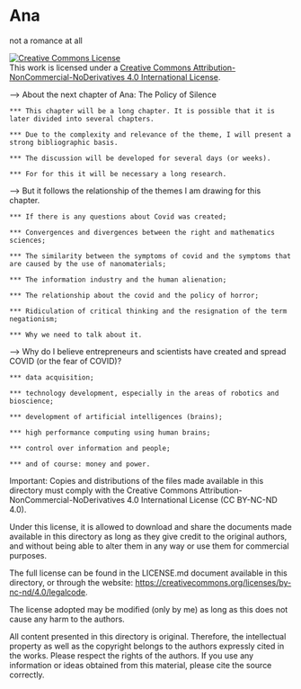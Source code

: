 # Ana
 not a romance at all
 
 <a rel="license" href="http://creativecommons.org/licenses/by-nc-nd/4.0/"><img alt="Creative Commons License" style="border-width:0" src="https://i.creativecommons.org/l/by-nc-nd/4.0/88x31.png" /></a><br />This work is licensed under a <a rel="license" href="http://creativecommons.org/licenses/by-nc-nd/4.0/">Creative Commons Attribution-NonCommercial-NoDerivatives 4.0 International License</a>.

--> About the next chapter of Ana: The Policy of Silence

    *** This chapter will be a long chapter. It is possible that it is later divided into several chapters.

    *** Due to the complexity and relevance of the theme, I will present a strong bibliographic basis.

    *** The discussion will be developed for several days (or weeks).

    *** For for this it will be necessary a long research.

--> But it follows the relationship of the themes I am drawing for this chapter.
    
    *** If there is any questions about Covid was created;

    *** Convergences and divergences between the right and mathematics sciences;

    *** The similarity between the symptoms of covid and the symptoms that are caused by the use of nanomaterials;

    *** The information industry and the human alienation;

    *** The relationship about the covid and the policy of horror;

    *** Ridiculation of critical thinking and the resignation of the term negationism;

    *** Why we need to talk about it.

--> Why do I believe entrepreneurs and scientists have created and spread COVID (or the fear of COVID)?

    *** data acquisition;

    *** technology development, especially in the areas of robotics and bioscience;

    *** development of artificial intelligences (brains);

    *** high performance computing using human brains;

    *** control over information and people;

    *** and of course: money and power.

Important: Copies and distributions of the files made available in this directory must comply with the Creative Commons Attribution-NonCommercial-NoDerivatives 4.0 International License (CC BY-NC-ND 4.0).

Under this license, it is allowed to download and share the documents made available in this directory as long as they give credit to the original authors, and without being able to alter them in any way or use them for commercial purposes.

The full license can be found in the LICENSE.md document available in this directory, or through the website: https://creativecommons.org/licenses/by-nc-nd/4.0/legalcode.

The license adopted may be modified (only by me) as long as this does not cause any harm to the authors.

All content presented in this directory is original. Therefore, the intellectual property as well as the copyright belongs to the authors expressly cited in the works. 
Please respect the rights of the authors. If you use any information or ideas obtained from this material, please cite the source correctly.
